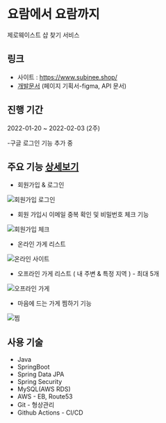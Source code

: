 # 요람에서 요람까지
제로웨이스트 샵 찾기 서비스

## 링크
- 사이트 : https://www.subinee.shop/
- <a href="https://verbena-bonnet-75e.notion.site/a14085f78b8b498ca5d74da381cb5107">개발문서</a> (페이지 기획서-figma, API 문서)

## 진행 기간
2022-01-20 ~ 2022-02-03 (2주)

-구글 로그인 기능 추가 중

## 주요 기능 <a href="https://github.com/suubinkim/cradleTocradle_back/wiki/%EC%A3%BC%EC%9A%94-%EA%B8%B0%EB%8A%A5">상세보기</a>
- 회원가입 & 로그인

![회원가입 로그인](https://user-images.githubusercontent.com/78840035/162551104-3007b0c6-809a-4707-9d65-7fe6c75b87e1.gif)

- 회원 가입시 이메일 중복 확인 및 비밀번호 체크 기능

![회원가입 체크](https://user-images.githubusercontent.com/78840035/162551253-c60e77ed-1628-43fb-a2bc-5eccaa549e8c.gif)

- 온라인 가게 리스트

![온라인 사이트](https://user-images.githubusercontent.com/78840035/162551416-358e2b65-aec2-41aa-bd98-3c1006a74783.gif)

- 오프라인 가게 리스트 ( 내 주변 & 특정 지역 ) - 최대 5개

![오프라인 가게](https://user-images.githubusercontent.com/78840035/162551626-912f67dc-dad9-43be-8b32-ba7389dc988a.gif)

- 마음에 드는 가게 찜하기 기능

![찜](https://user-images.githubusercontent.com/78840035/162551761-884732db-d313-45fc-be69-5a0b0a4cf94e.gif)


## 사용 기술
- Java
- SpringBoot
- Spring Data JPA
- Spring Security
- MySQL(AWS RDS)
- AWS - EB, Route53
- Git - 형상관리
- Github Actions - CI/CD

